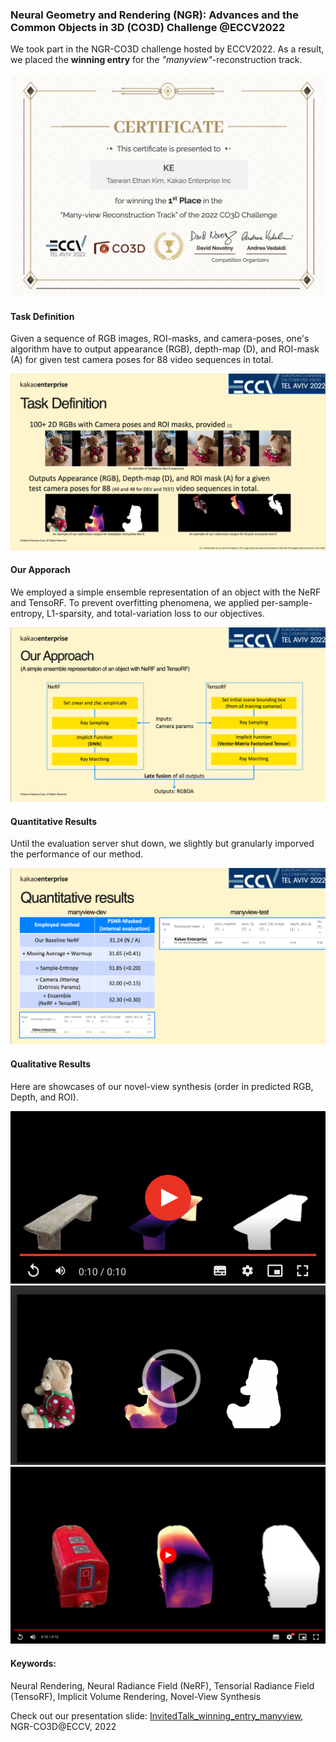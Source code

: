 ### Neural Geometry and Rendering (NGR): Advances and the Common Objects in 3D (CO3D) Challenge @ECCV2022

We took part in the NGR-CO3D challenge hosted by ECCV2022. As a result, we placed the **winning entry** for the *"manyview"*-reconstruction track. 

<p align="center">
<img src="https://raw.githubusercontent.com/taey16/taey16.github.io/main/assets/NGR_CO3D_ECCV2022/CO3D_Multiview_centificate.png" class="inline"/>
</p>

#### Task Definition
Given a sequence of RGB images, ROI-masks, and camera-poses, one's algorithm have to output appearance (RGB), depth-map (D), and ROI-mask (A) for given test camera poses for 88 video sequences in total.

<p align="center">
<img src="https://raw.githubusercontent.com/taey16/taey16.github.io/main/assets/NGR_CO3D_ECCV2022/task_def.png" class="inline"/>
</p>

#### Our Apporach
We employed a simple ensemble representation of an object with the NeRF and TensoRF. To prevent overfitting phenomena, we applied per-sample-entropy, L1-sparsity, and total-variation loss to our objectives.

<p align="center">
<img src="https://raw.githubusercontent.com/taey16/taey16.github.io/main/assets/NGR_CO3D_ECCV2022/approach.png" class="inline"/>
</p>


#### Quantitative Results
Until the evaluation server shut down, we slightly but granularly imporved the performance of our method.

<p align="center">
<img src="https://raw.githubusercontent.com/taey16/taey16.github.io/main/assets/NGR_CO3D_ECCV2022/quantitative_result.png" class="inline"/>
</p>

#### Qualitative Results
Here are showcases of our novel-view synthesis (order in predicted RGB, Depth, and ROI).

[![bench](https://raw.githubusercontent.com/taey16/taey16.github.io/main/assets/NGR_CO3D_ECCV2022/bench_thumb.png)](https://drive.google.com/file/d/1XBORqxUR90m33DCLfnBTW8hJNXW4W_Z4/view?usp=share_link)
[![teddybear](https://raw.githubusercontent.com/taey16/taey16.github.io/main/assets/NGR_CO3D_ECCV2022/teddybear_thumb.png)](https://drive.google.com/file/d/16a68fUKk4bSAdcjlUbs1oX3r3kiWbFnZ/view?usp=share_link)
[![toytrain](https://raw.githubusercontent.com/taey16/taey16.github.io/main/assets/NGR_CO3D_ECCV2022/toytrain_thumb.png)](https://drive.google.com/file/d/1r_AKOPpFJJPcOle33hHel8DsoxDbHIBX/view?usp=share_link)

#### Keywords:
Neural Rendering, Neural Radiance Field (NeRF), Tensorial Radiance Field (TensoRF), Implicit Volume Rendering, Novel-View Synthesis

Check out our presentation slide: 
<a href="https://raw.githubusercontent.com/taey16/taey16.github.io/main/assets/NGR_CO3D_ECCV2022/NGR_CO3D_ECCV2022.pdf">InvitedTalk_winning_entry_manyview</a>, NGR-CO3D@ECCV, 2022

